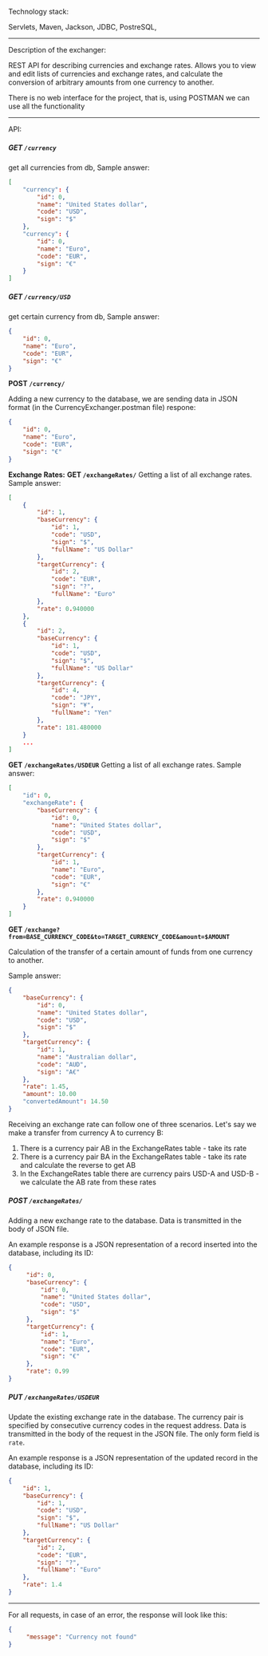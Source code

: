 Technology stack:

Servlets, Maven, Jackson, JDBC, PostreSQL,
___

Description of the exchanger:

REST API for describing currencies and exchange rates. Allows you to view and edit lists of currencies and exchange rates, and calculate the conversion of arbitrary amounts from one currency to another.

There is no web interface for the project, that is, using POSTMAN we can use all the functionality
___

API:


##### __GET `/currency`__

get all currencies from db, 
Sample answer:

```json
[
    "currency": {
        "id": 0,
        "name": "United States dollar",
        "code": "USD",
        "sign": "$"
    },   
    "currency": {
        "id": 0,
        "name": "Euro",
        "code": "EUR",
        "sign": "€"
    }
]
```

##### __GET `/currency/USD`__

get certain currency from db,
Sample answer:

```json
{
    "id": 0,
    "name": "Euro",
    "code": "EUR",
    "sign": "€"
}
```

 __POST `/currency/`__

Adding a new currency to the database, we are sending data in JSON format
(in the CurrencyExchanger.postman file) 
respone:

```json
{
    "id": 0,
    "name": "Euro",
    "code": "EUR",
    "sign": "€"
}
```

__Exchange Rates:__
__GET `/exchangeRates/`__
Getting a list of all exchange rates. Sample answer:

```json
[
    {
        "id": 1,
        "baseCurrency": {
            "id": 1,
            "code": "USD",
            "sign": "$",
            "fullName": "US Dollar"
        },
        "targetCurrency": {
            "id": 2,
            "code": "EUR",
            "sign": "?",
            "fullName": "Euro"
        },
        "rate": 0.940000
    },
    {
        "id": 2,
        "baseCurrency": {
            "id": 1,
            "code": "USD",
            "sign": "$",
            "fullName": "US Dollar"
        },
        "targetCurrency": {
            "id": 4,
            "code": "JPY",
            "sign": "¥",
            "fullName": "Yen"
        },
        "rate": 181.480000
    }
    ...
]
```

__GET `/exchangeRates/USDEUR`__
Getting a list of all exchange rates. Sample answer:

```json
[
    "id": 0,
    "exchangeRate": {
        "baseCurrency": {
            "id": 0,
            "name": "United States dollar",
            "code": "USD",
            "sign": "$"
        },
        "targetCurrency": {
            "id": 1,
            "name": "Euro",
            "code": "EUR",
            "sign": "€"
        },
        "rate": 0.940000
    }
]
```

__GET `/exchange?from=BASE_CURRENCY_CODE&to=TARGET_CURRENCY_CODE&amount=$AMOUNT`__

Calculation of the transfer of a certain amount of funds from one currency to another.

Sample answer:

```json
{
    "baseCurrency": {
        "id": 0,
        "name": "United States dollar",
        "code": "USD",
        "sign": "$"
    },
    "targetCurrency": {
        "id": 1,
        "name": "Australian dollar",
        "code": "AUD",
        "sign": "A€"
    },
    "rate": 1.45,
    "amount": 10.00
    "convertedAmount": 14.50
}
```
Receiving an exchange rate can follow one of three scenarios. Let's say we make a transfer from currency A to currency B:

1. There is a currency pair AB in the ExchangeRates table - take its rate
2. There is a currency pair BA in the ExchangeRates table - take its rate and calculate the reverse to get AB
3. In the ExchangeRates table there are currency pairs USD-A and USD-B - we calculate the AB rate from these rates
##### __POST__ `/exchangeRates/`

Adding a new exchange rate to the database. Data is transmitted in the body of JSON file.

An example response is a JSON representation of a record inserted into the database, including its ID:

```json
{
     "id": 0,
     "baseCurrency": {
         "id": 0,
         "name": "United States dollar",
         "code": "USD",
         "sign": "$"
     },
     "targetCurrency": {
         "id": 1,
         "name": "Euro",
         "code": "EUR",
         "sign": "€"
     },
     "rate": 0.99
}
```
##### __PUT `/exchangeRates/USDEUR`__


Update the existing exchange rate in the database. The currency pair is specified by consecutive currency codes in the request address. Data is transmitted in the body of the request in the JSON file. The only form field is `rate`.

An example response is a JSON representation of the updated record in the database, including its ID:

```json
{
    "id": 1,
    "baseCurrency": {
        "id": 1,
        "code": "USD",
        "sign": "$",
        "fullName": "US Dollar"
    },
    "targetCurrency": {
        "id": 2,
        "code": "EUR",
        "sign": "?",
        "fullName": "Euro"
    },
    "rate": 1.4
}
```
___

For all requests, in case of an error, the response will look like this:

```json
{
     "message": "Currency not found"
}
```
